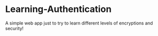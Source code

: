 # Learning-Authentication

A simple web app just to try to learn different levels of encryptions and security!
